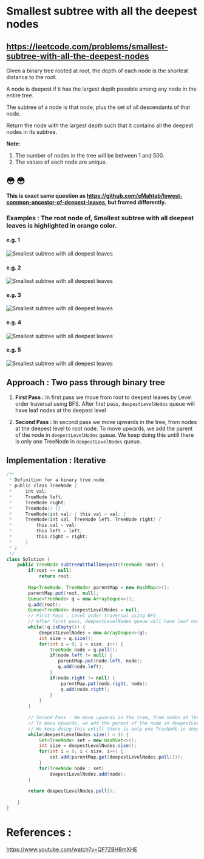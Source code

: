 # Smallest subtree with all the deepest nodes
## https://leetcode.com/problems/smallest-subtree-with-all-the-deepest-nodes

Given a binary tree rooted at root, the depth of each node is the shortest distance to the root.

A node is deepest if it has the largest depth possible among any node in the entire tree.

The subtree of a node is that node, plus the set of all descendants of that node.

Return the node with the largest depth such that it contains all the deepest nodes in its subtree.

**Note:**

1. The number of nodes in the tree will be between 1 and 500.
2. The values of each node are unique.

## 😳 😳 
**This is exact same question as https://github.com/eMahtab/lowest-common-ancestor-of-deepest-leaves, but framed differently.**

### Examples : The root node of, Smallest subtree with all deepest leaves is highlighted in orange color.

#### e.g. 1
![Smallest subtree with all deepest leaves](tree-1.JPG?raw=true "Smallest subtree with all deepest leaves")

#### e.g. 2
![Smallest subtree with all deepest leaves](tree-2.JPG?raw=true "Smallest subtree with all deepest leaves")

#### e.g. 3
![Smallest subtree with all deepest leaves](tree-3.JPG?raw=true "Smallest subtree with all deepest leaves")

#### e.g. 4
![Smallest subtree with all deepest leaves](tree-4.JPG?raw=true "Smallest subtree with all deepest leaves")

#### e.g. 5
![Smallest subtree with all deepest leaves](tree-5.JPG?raw=true "Smallest subtree with all deepest leaves")

## Approach : Two pass through binary tree
1. **First Pass :** In first pass we move from root to deepest leaves by Level order traversal using BFS. After first pass, `deepestLevelNodes` queue will have leaf nodes at the deepest level

2. **Second Pass :** In second pass we move upwards in the tree, from nodes at the deepest level to root node. To move upwards, we add the parent of the node in `deepestLevelNodes` queue. We keep doing this untill there is only one TreeNode in `deepestLevelNodes` queue.


## Implementation : Iterative
```java
/**
 * Definition for a binary tree node.
 * public class TreeNode {
 *     int val;
 *     TreeNode left;
 *     TreeNode right;
 *     TreeNode() {}
 *     TreeNode(int val) { this.val = val; }
 *     TreeNode(int val, TreeNode left, TreeNode right) {
 *         this.val = val;
 *         this.left = left;
 *         this.right = right;
 *     }
 * }
 */
class Solution {
    public TreeNode subtreeWithAllDeepest(TreeNode root) {
        if(root == null)
            return root;
        
        Map<TreeNode, TreeNode> parentMap = new HashMap<>();
        parentMap.put(root, null);
        Queue<TreeNode> q = new ArrayDeque<>();
        q.add(root);
        Queue<TreeNode> deepestLevelNodes = null;
        // First Pass : Level order traversal using BFS
        // After first pass, deepestLevelNodes queue will have leaf nodes at the deepest level
        while(!q.isEmpty()) {
            deepestLevelNodes = new ArrayDeque<>(q); 
            int size = q.size();
            for(int i = 0; i < size; i++) {
                TreeNode node = q.poll();
                if(node.left != null) {
                   parentMap.put(node.left, node); 
                   q.add(node.left);   
                }
                if(node.right != null) {
                    parentMap.put(node.right, node);
                    q.add(node.right);
                }
            }
        }
        
        // Second Pass : We move upwards in the tree, from nodes at the deepest level to root node.
        // To move upwards, we add the parent of the node in deepestLevelNodes queue.
        // We keep doing this untill there is only one TreeNode in deepestLevelNodes queue.
        while(deepestLevelNodes.size() > 1) {
            Set<TreeNode> set = new HashSet<>();
            int size = deepestLevelNodes.size();
            for(int i = 0; i < size; i++) {
                set.add(parentMap.get(deepestLevelNodes.poll()));
            }
            for(TreeNode node : set) 
                deepestLevelNodes.add(node);
        }
        
        return deepestLevelNodes.poll();
        
    }
}
```

# References :
https://www.youtube.com/watch?v=QF7ZBH8mXHE

